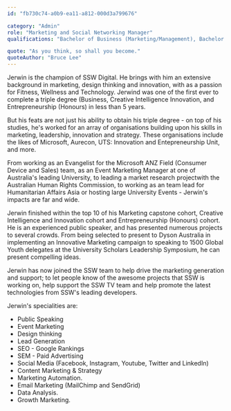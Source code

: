 ```yaml
---
id: "fb730c74-a0b9-ea11-a812-000d3a799676"

category: "Admin"
role: "Marketing and Social Networking Manager"
qualifications: "Bachelor of Business (Marketing/Management), Bachelor of Creative Intelligence and Innovation, Bachelor of Entrepreneurship (Honours)"

quote: "As you think, so shall you become."
quoteAuthor: "Bruce Lee"
---
```


[Editing your profile]: https://github.com/SSWConsulting/People/wiki/3.-Editing-your-profile

Jerwin is the champion of SSW Digital. He brings with him an extensive background in marketing, design thinking and innovation, with as a passion for Fitness, Wellness and Technology. Jerwind was one of the first ever to complete a triple degree (Business, Creative Intelligence Innovation, and Entrepreneurship (Honours) in less than 5 years.

But his feats are not just his ability to obtain his triple degree - on top of his studies, he's worked for an array of organisations building upon his skills in marketing, leadership, innovation and strategy. These organisations include the likes of Microsoft, Aurecon, UTS: Innovation and Entepreneurship Unit, and more. 

From working as an Evangelist for the Microsoft ANZ Field (Consumer Device and Sales) team, as an Event Marketing Manager at one of Australia's leading University, to leading a  market research projectwith the Australian Human Rights Commission, to working as an team lead for Humanitarian Affairs Asia or hosting large University Events - Jerwin's impacts are far and wide.

Jerwin finished within the top 10 of his Marketing capstone cohort, Creative Intelligence and Innovation cohort and Entrepreneurship (Honours) cohort.  
He is an experienced public speaker, and  has presented numerous projects to several crowds. From being selected to present to Dyson Australia in implementing an Innovative Marketing campaign to speaking to 1500 Global Youth delegates at the University Scholars Leadership Symposium, he can present compelling ideas. 

Jerwin has now joined the SSW team to help drive the marketing generation and support; to let people know of the awesome projects that SSW is working on, help support the SSW TV team and help promote the latest technologies from SSW's leading developers. 

Jerwin's specialities are:
* Public Speaking
* Event Marketing
* Design thinking
* Lead Generation
* SEO - Google Rankings
* SEM - Paid Advertising
* Social Media (Facebook, Instagram, Youtube, Twitter and LinkedIn)
* Content Marketing & Strategy
* Marketing Automation.
* Email Marketing (MailChimp and SendGrid)
* Data Analysis.
* Growth Marketing. 
